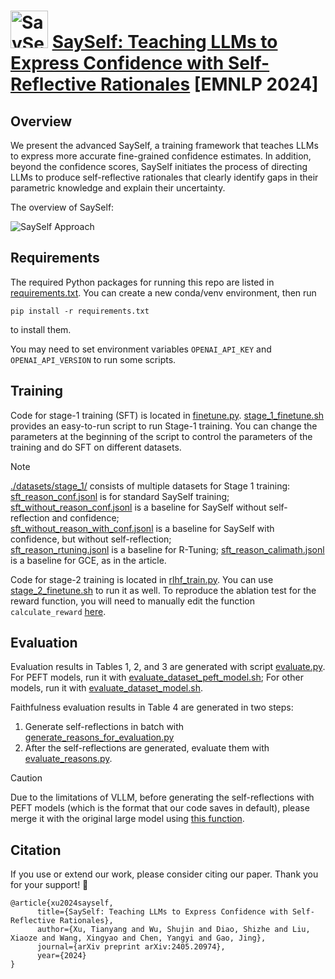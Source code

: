 # <img src="./figures/icon.png" width="60" height="auto" alt="SaySelf logo"> [SaySelf: Teaching LLMs to Express Confidence with Self-Reflective Rationales](https://arxiv.org/abs/2405.20974) [EMNLP 2024]


## Overview
We present the advanced SaySelf, a training framework that teaches LLMs to express more accurate fine-grained confidence estimates. In addition, beyond the confidence scores, SaySelf initiates the process of directing LLMs to produce self-reflective rationales that clearly identify gaps in their parametric knowledge and explain their uncertainty. 



The overview of SaySelf:

![SaySelf Approach](./figures/approach.png)

## Requirements
The required Python packages for running this repo are listed in [requirements.txt](./requirements.txt). You can create a new conda/venv environment, then run
```shell
pip install -r requirements.txt
```
to install them.

You may need to set environment variables `OPENAI_API_KEY` and `OPENAI_API_VERSION` to run some scripts.

## Training
Code for stage-1 training (SFT) is located in [finetune.py](./training/finetune.py). [stage_1_finetune.sh](./training/stage_1_finetune.sh) provides an easy-to-run script to run Stage-1 training. You can change the parameters at the beginning of the script to control the parameters of the training and do SFT on different datasets.

> [!NOTE]  
> [./datasets/stage_1/](./datasets/stage_1/) consists of multiple datasets for Stage 1 training: \
> [sft_reason_conf.jsonl](./datasets/stage_1/sft_reason_conf.jsonl) is for standard SaySelf training; \
> [sft_without_reason_conf.jsonl](./datasets/stage_1/sft_without_reason_conf.jsonl) is a baseline for SaySelf without self-reflection and confidence; \
> [sft_without_reason_with_conf.jsonl](./datasets/stage_1/sft_without_reason_with_conf.jsonl) is a baseline for SaySelf with confidence, but without self-reflection; \
> [sft_reason_rtuning.jsonl](./datasets/stage_1/sft_reason_rtuning.jsonl) is a baseline for R-Tuning;
> [sft_reason_calimath.jsonl](./datasets/stage_1/sft_reason_calimath.jsonl) is a baseline for GCE, as in the article.

Code for stage-2 training is located in [rlhf_train.py](./training/rlhf_train.py). You can use [stage_2_finetune.sh](./training/stage_2_finetune.sh) to run it as well. To reproduce the ablation test for the reward function, you will need to manually edit the function `calculate_reward` [here](./utils/utils.py).

## Evaluation
Evaluation results in Tables 1, 2, and 3 are generated with script [evaluate.py](./evaluation/evaluate.py). For PEFT models, run it with [evaluate_dataset_peft_model.sh](./evaluation/evaluate_dataset_peft_model.sh); For other models, run it with [evaluate_dataset_model.sh](./evaluation/evaluate_dataset_model.sh).

Faithfulness evaluation results in Table 4 are generated in two steps:
1. Generate self-reflections in batch with [generate_reasons_for_evaluation.py](./evaluation/generate_reasons_for_evaluation.py)
2. After the self-reflections are generated, evaluate them with [evaluate_reasons.py](./evaluation/evaluate.py). 

> [!CAUTION]
> Due to the limitations of VLLM, before generating the self-reflections with PEFT models (which is the format that our code saves in default), please merge it with the original large model using [this function](https://huggingface.co/docs/peft/v0.6.2/en/package_reference/tuners#peft.LoraModel.merge_and_unload). 

## Citation
If you use or extend our work, please consider citing our paper. Thank you for your support! 🥰
```
@article{xu2024sayself,
      title={SaySelf: Teaching LLMs to Express Confidence with Self-Reflective Rationales}, 
      author={Xu, Tianyang and Wu, Shujin and Diao, Shizhe and Liu, Xiaoze and Wang, Xingyao and Chen, Yangyi and Gao, Jing},
      journal={arXiv preprint arXiv:2405.20974},
      year={2024}
}
```


